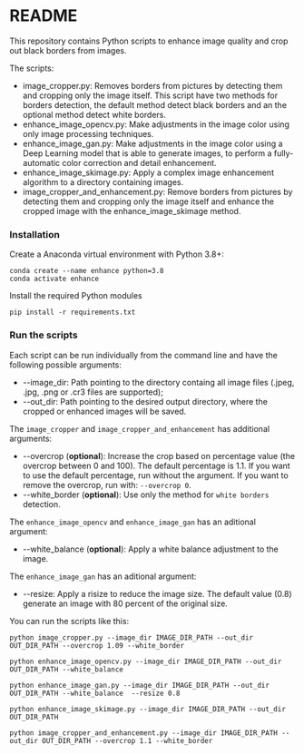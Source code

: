 # README

This repository contains Python scripts to enhance image quality and crop out black borders from images.

The scripts:

-   image_cropper.py: Removes borders from pictures by detecting them and cropping only the image itself. This script have two methods for borders detection, the default method detect black borders and an the optional method detect white borders. 
-   enhance_image_opencv.py: Make adjustments in the image color using only image processing techniques. 
-   enhance_image_gan.py: Make adjustments in the image color using a Deep Learning model that is able to generate images, to perform a fully-automatic color correction and detail enhancement. 
-   enhance_image_skimage.py: Apply a complex image enhancement algorithm to a directory containing images.
-   image_cropper_and_enhancement.py: Remove borders from pictures by detecting them and cropping only the image itself and enhance the cropped image with the enhance_image_skimage method.

### Installation

Create a Anaconda virtual environment with Python 3.8+:

```shell
conda create --name enhance python=3.8
conda activate enhance
```

Install the required Python modules

```shell
pip install -r requirements.txt
```

### Run the scripts

Each script can be run individually from the command line and have the following possible arguments:

-   --image_dir: Path pointing to the directory containg all image files (.jpeg, .jpg, .png or .cr3 files are supported);
-   --out_dir: Path pointing to the desired output directory, where the cropped or enhanced images will be saved.

The `image_cropper` and `image_cropper_and_enhancement` has additional arguments:

-   --overcrop (**optional**): Increase the crop based on percentage value (the overcrop between 0 and 100). The default percentage is 1.1. If you want to use the default percentage, run without the argument. If you want to remove the overcrop, run with: `--overcrop 0`. 
-   --white_border (**optional**): Use only the method for `white borders` detection. 

The `enhance_image_opencv` and `enhance_image_gan` has an aditional argument:

-   --white_balance (**optional**): Apply a white balance adjustment to the image.

The `enhance_image_gan` has an aditional argument:

-   --resize: Apply a risize to reduce the image size. The default value (0.8) generate an image with 80 percent of the original size.

You can run the scripts like this:

```shell
python image_cropper.py --image_dir IMAGE_DIR_PATH --out_dir OUT_DIR_PATH --overcrop 1.09 --white_border

python enhance_image_opencv.py --image_dir IMAGE_DIR_PATH --out_dir OUT_DIR_PATH --white_balance

python enhance_image_gan.py --image_dir IMAGE_DIR_PATH --out_dir OUT_DIR_PATH --white_balance  --resize 0.8

python enhance_image_skimage.py --image_dir IMAGE_DIR_PATH --out_dir OUT_DIR_PATH

python image_cropper_and_enhancement.py --image_dir IMAGE_DIR_PATH --out_dir OUT_DIR_PATH --overcrop 1.1 --white_border
```
